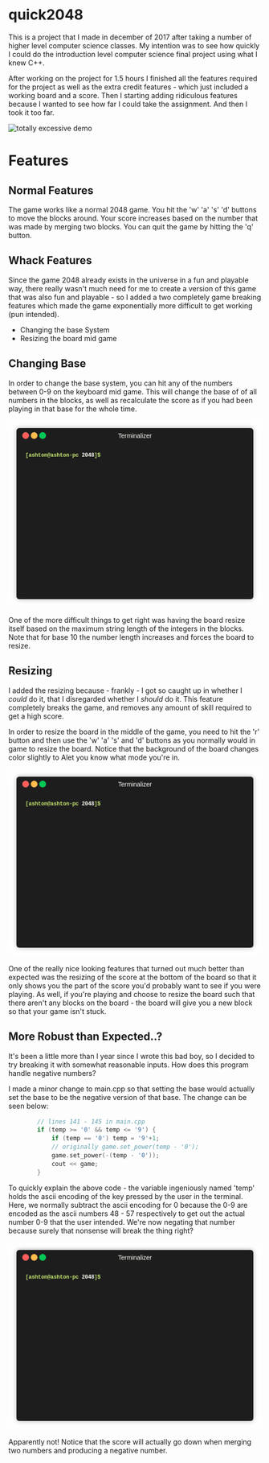 # quick2048

This is a project that I made in december of 2017 after taking a
number of higher level computer science classes. My intention was to
see how quickly I could do the introduction level computer science
final project using what I knew C++.

After working on the project for 1.5 hours I finished all the 
features required for the project as well as the extra credit
features - which just included a working board and a score. Then I
starting adding ridiculous features because I wanted to see how
far I could take the assignment. And then I took it too far.


![totally excessive demo](readme/absurd.gif)

# Features

## Normal Features

The game works like a normal 2048 game. You hit the 'w' 'a' 's'
'd' buttons to move the blocks around. Your score increases based
on the number that was made by merging two blocks. You can quit
the game by hitting the 'q' button.

## Whack Features

Since the game 2048 already exists in the universe in a fun and 
playable way, there really wasn't much need for me to create a version
of this game that was also fun and playable - so I added a two
completely game breaking features which made the game exponentially
more difficult to get working (pun intended). 

- Changing the base System
- Resizing the board mid game

## Changing Base 

In order to change the base system, you can hit any of the numbers
between 0-9 on the keyboard mid game. This will change the base of
of all numbers in the blocks, as well as recalculate the score as
if you had been playing in that base for the whole time.

![resizing demo](readme/changing_base1.gif)

One of the more difficult things to get right was having the board
resize itself based on the maximum string length of the integers in
the blocks. Note that for base 10 the number length increases and
forces the board to resize.

## Resizing

I added the resizing because - frankly - I got so caught up in whether
I *could* do it, that I disregarded whether I *should* do it. This 
feature completely breaks the game, and removes any amount of skill
required to get a high score.

In order to resize the board in the middle of the game, you need to 
hit the 'r' button and then use the 'w' 'a' 's' and 'd' buttons as 
you normally would in game to resize the board. Notice that the
background of the board changes color slightly to  Alet you know 
what mode you're in. 

![resizing demo](readme/resizing3.gif)

One of the really nice looking features that turned out much better than
expected was the resizing of the score at the bottom of the board so that
it only shows you the part of the score you'd probably want to see if you
were playing. As well, if you're playing and choose to resize the board
such that there aren't any blocks on the board - the board will give you a new block so that your game isn't stuck.

## More Robust than Expected..?

It's been a little more than I year since I wrote this bad boy, 
so I decided to try breaking it with somewhat reasonable inputs.
How does this program handle negative numbers?

I made a minor change to main.cpp so that setting the base would
actually set the base to be the negative version of that base. The
change can be seen below:

```c++
        // lines 141 - 145 in main.cpp
        if (temp >= '0' && temp <= '9') {
            if (temp == '0') temp = '9'+1;
            // originally game.set_power(temp - '0');
            game.set_power(-(temp - '0')); 
            cout << game;
        }
```

To quickly explain the above code - the variable ingeniously named
'temp' holds the ascii encoding of the key pressed by the user in
the terminal. Here, we normally subtract the ascii encoding for 0
because the 0-9 are encoded as the ascii numbers 48 - 57 respectively
to get out the actual number 0-9 that the user intended. We're now
negating that number because surely that nonsense will break the thing right? 

![resizing demo](readme/negative.gif)

Apparently not! Notice that the score will actually go down when merging two numbers and producing a negative number. 